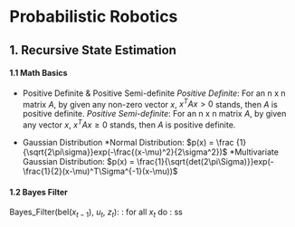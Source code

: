 <script type="text/javascript" src="https://cdn.mathjax.org/mathjax/latest/MathJax.js?config=TeX-AMS_HTML"></script>

# Probabilistic Robotics
## 1. Recursive State Estimation
#### 1.1 Math Basics

- Positive Definite & Positive Semi-definite
*Positive Definite*: For an n x n matrix $A$, by given any non-zero vector $x$, $x^TAx>0$ stands, then $A$ is positive definite.
*Positive Semi-definite*: For an n x n matrix $A$, by given any vector $x$, $x^TAx \ge0$ stands, then $A$ is positive definite.

- Gaussian Distribution
*Normal Distribution:  $p(x) = \frac {1}{\sqrt{2\pi\sigma}}exp(-\frac{(x-\mu)^2}{2\sigma^2})$
*Multivariate Gaussian Distribution: $p(x) = \frac{1}{\sqrt{det(2\pi\Sigma)}}exp(-\frac{1}{2}(x-\mu)^T\Sigma^{-1}(x-\mu))$

#### 1.2 Bayes Filter
Bayes_Filter(bel($x_{t-1}$), $u_t$, $z_t$):
: for all $x_t$ do
: ss



<!--stackedit_data:
eyJoaXN0b3J5IjpbMTU5MTMzNzE4LDU4OTAxNTEyNCwtMTE2MT
QxODE5LC01MDU1ODAwNjgsMTQyOTA0OTM3MCwtMjEzMjc2OTNd
fQ==
-->